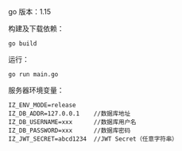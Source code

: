 go 版本：1.15

构建及下载依赖：
```
go build
```

运行：
```
go run main.go
```

服务器环境变量：
```
IZ_ENV_MODE=release
IZ_DB_ADDR=127.0.0.1    //数据库地址
IZ_DB_USERNAME=xxx      //数据库用户名
IZ_DB_PASSWORD=xxx      //数据库密码
IZ_JWT_SECRET=abcd1234  //JWT Secret（任意字符串）
```